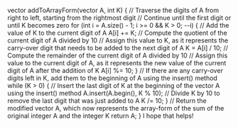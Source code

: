 vector<int> addToArrayForm(vector<int> A, int K) {
// Traverse the digits of A from right to left, starting from the rightmost digit
// Continue until the first digit or until K becomes zero
for (int i = A.size() - 1; i >= 0 && K > 0; --i) {
// Add the value of K to the current digit of A
A[i] += K;
// Compute the quotient of the current digit of A divided by 10
// Assign this value to K, as it represents the carry-over digit that needs to be added to the next digit of A
K = A[i] / 10;
// Compute the remainder of the current digit of A divided by 10
// Assign this value to the current digit of A, as it represents the new value of the current digit of A after the addition of K
A[i] %= 10;
}
// If there are any carry-over digits left in K, add them to the beginning of A using the insert() method
while (K > 0) {
// Insert the last digit of K at the beginning of the vector A using the insert() method
A.insert(A.begin(), K % 10);
// Divide K by 10 to remove the last digit that was just added to A
K /= 10;
}
// Return the modified vector A, which now represents the array-form of the sum of the original integer A and the integer K
return A;
}
I hope that helps!
​
​
​
​
​